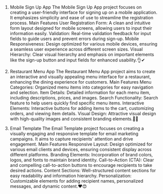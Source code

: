 1. Mobile Sign Up App
The Mobile Sign Up App project focuses on creating a user-friendly interface for signing up on a mobile application. It emphasizes simplicity and ease of use to streamline the registration process.
Main Features
User Registration Form: A clean and intuitive form layout designed for mobile screens, allowing users to input their information easily.
Validation: Real-time validation feedback for input fields to guide users and prevent errors during sign-up.
Mobile Responsiveness: Design optimized for various mobile devices, ensuring a seamless user experience across different screen sizes.
Visual Hierarchy: Clear visual hierarchy and emphasis on important elements like the sign-up button and input fields for enhanced usability.👌✔

3. Restaurant Menu App
The Restaurant Menu App project aims to create an interactive and visually appealing menu interface for a restaurant, enhancing the dining experience for customers.
Main Features
Menu Categories: Organized menu items into categories for easy navigation and selection.
Item Details: Detailed information for each menu item, including descriptions, prices, and images.
Search Functionality: Search feature to help users quickly find specific menu items.
Interactive Elements: Interactive buttons for adding items to the cart, customizing orders, and viewing item details.
Visual Design: Attractive visual design with high-quality images and consistent branding elements.👏💋

5. Email Template
The Email Template project focuses on creating a visually engaging and responsive template for email marketing campaigns. It aims to capture recipients' attention and drive engagement.
Main Features
Responsive Layout: Design optimized for various email clients and devices, ensuring consistent display across different platforms.
Branding Elements: Incorporation of brand colors, logos, and fonts to maintain brand identity.
Call-to-Action (CTA): Clear and compelling call-to-action buttons to encourage recipients to take desired actions.
Content Sections: Well-structured content sections for easy readability and information hierarchy.
Personalization: Customizable elements for adding recipient names, personalized messages, and dynamic content.❤😍
